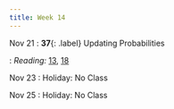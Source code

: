 ```yaml
---
title: Week 14
---
```


Nov 21
: **37**{: .label} Updating Probabilities
  <!--: [Slides](#) &#8226; [Demos](#) &#8226; [Video](#)-->
: *Reading:* [13](https://inferentialthinking.com/chapters/13/Estimation.html), [18](https://inferentialthinking.com/chapters/18/Updating_Predictions.html)

Nov 23
: Holiday: No Class

Nov 25
: Holiday: No Class
